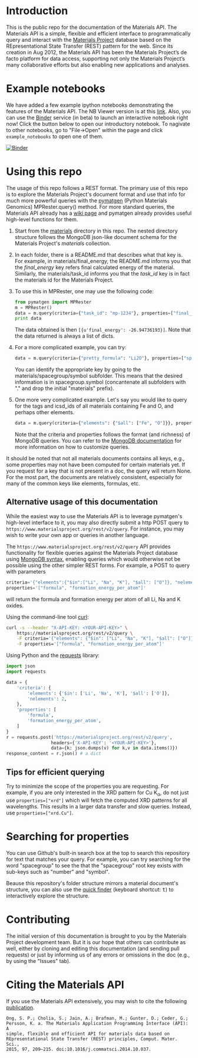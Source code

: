 # Introduction

This is the public repo for the documentation of the Materials API. The 
Materials API is a simple, flexible and efficient interface to programmatically
query and interact with the [Materials Project](https://www.materialsproject.org)
database based on the REpresentational State Transfer (REST) pattern for the
web. Since its creation in Aug 2012, the Materials API has been the Materials
Project’s de facto platform for data access, supporting not only the Materials
Project’s many collaborative efforts but also enabling new applications and
analyses.

# Example notebooks

We have added a few example ipython notebooks demonstrating the features of 
the  Materials API. The NB Viewer version is at this
[link](http://nbviewer.ipython.org/github/materialsproject/mapidoc/tree/master/example_notebooks/). Also, you can use the [Binder](http://mybinder.org/) service (in beta) to launch an interactive notebook right now! Click the button below to open our introductory notebook. To nagivate to other notebooks, go to "File->Open" within the page and click `example_notebooks` to open one of them.

[![Binder](http://mybinder.org/badge.svg)](http://mybinder.org/repo/materialsproject/mapidoc)

# Using this repo

The usage of this repo follows a REST format. The primary use of this repo is
to  explore the Materials Project's document format and use that info for much 
more powerful queries with the [pymatgen](http://www.pymatgen.org) (Python 
Materials Genomics) MPRester.query() method. For more standard queries, the 
Materials API already has a [wiki page](https://materialsproject.org/wiki/index.php/The_Materials_API)
and pymatgen already provides useful high-level functions for them.

1. Start from the [materials](https://github.com/materialsproject/mapidoc/tree/master/materials)
   directory in this repo. The nested directory structure follows the
   MongoDB json-like document schema for the Materials Project's *materials*
   collection.
2. In each folder, there is a README.md that describes what that key is. For
   example, in materials/final_energy, the README.md informs you that the 
   *final_energy* key refers final calculated energy of the material.
   Similarly, the materials/task_id informs you that the *task_id* key is in 
   fact the materials id for the Materials Project.
3. To use this in MPRester, one may use the following code:

    ```python
    from pymatgen import MPRester
    m = MPRester()
    data = m.query(criteria={"task_id": "mp-1234"}, properties=["final_energy"])
    print data
    ```

   The data obtained is then `[{u'final_energy': -26.94736193}]`. Note that the
   data returned is always a list of dicts.
4. For a more complicated example, you can try:

    ```python
    data = m.query(criteria={"pretty_formula": "Li2O"}, properties=["spacegroup.symbol"])
    ```

   You can identify the appropriate key by going to the 
   materials/spacegroup/symbol subfolder. This means that the desired
   information is in spacegroup.symbol (concantenate all subfolders with "."
   and drop the initial "materials" prefix).
5. One more very complicated example. Let's say you would like to query for the
   tags and icsd_ids of all materials containing Fe and O, and perhaps other
   elements.

    ```python
    data = m.query(criteria={"elements": {"$all": ["Fe", "O"]}}, properties=["exp.tags", "icsd_id"])
    ```
   
   Note that the criteria and properties follows the format (and richness) of
   MongoDB queries. You can refer to the
   [MongoDB documentation](http://docs.mongodb.org/manual/) for more
   information on how to customize queries.

It should be noted that not all materials documents contains all keys, e.g.,
some properties may not have been computed for certain materials yet. If you
request for a key that is not present in a doc, the query will return None. For
the most part, the documents are relatively consistent, especially for many of
the common keys like elements, formulas, etc.

## Alternative usage of this documentation

While the easiest way to use the Materials API is to leverage pymatgen's
high-level interface to it, you may also directly submit a http
POST query to `https://www.materialsproject.org/rest/v2/query`. For
instance, you may wish to write your own app or queries in another language.

The `https://www.materialsproject.org/rest/v2/query` API provides
functionality for flexible queries against the Materials Project database using [MongoDB syntax](http://docs.mongodb.org/v2.6/reference/operator/query/), enabling queries which would otherwise not
be possible using the other simpler REST forms. For example, a POST to query
with parameters

```javascript
criteria='{"elements":{"$in":["Li", "Na", "K"], "$all": ["O"]}, "nelements":2}'
properties='["formula", "formation_energy_per_atom"]'
```

will return the formula and formation energy per atom of all Li, Na and K
oxides.

Using the command-line tool [curl](http://curl.haxx.se/):
```bash
curl -s --header "X-API-KEY: <YOUR-API-KEY>" \
    https://materialsproject.org/rest/v2/query \
    -F criteria='{"elements": {"$in": ["Li", "Na", "K"], "$all": ["O"]}, "nelements": 2}' \
    -F properties='["formula", "formation_energy_per_atom"]'
```

Using Python and the [requests](http://docs.python-requests.org/en/latest/user/install/#install) library:
```python
import json
import requests

data = {
    'criteria': {
        'elements': {'$in': ['Li', 'Na', 'K'], '$all': ['O']},
        'nelements': 2,
    },
    'properties': [
        'formula',
        'formation_energy_per_atom',
    ]
}
r = requests.post('https://materialsproject.org/rest/v2/query',
                 headers={'X-API-KEY': '<YOUR-API-KEY>'},
                 data={k: json.dumps(v) for k,v in data.items()})
response_content = r.json() # a dict
```

## Tips for efficient querying

Try to minimize the scope of the properties you are requesting. For example,
if you are only interested in the XRD pattern for Cu K<sub>&#945;</sub>,
do not just use `properties=["xrd"]` which will fetch the computed XRD
patterns for all wavelengths. This results in a larger data transfer and slow
queries. Instead, use `properties=["xrd.Cu"]`.

# Searching for properties

You can use Github's built-in search box at the top to search this repository
for text that matches your query. For example, you can try searching for the
word "spacegroup" to see the that the "spacegroup" root key exists with
sub-keys such as "number" and "symbol". 

Beause this repository's folder structure mirrors a material document's
structure, you can also use the
[quick finder](https://github.com/materialsproject/mapidoc/find/master)
(keyboard shortcut: <kbd>t</kbd>) to interactively explore the structure.

# Contributing

The initial version of this documentation is brought to you by the Materials
Project development team. But it is our hope that others can contribute as well,
either by cloning and editing this documentation (and sending pull requests)
or just by informing us of any errors or omissions in the doc (e.g., by using
the "Issues" tab).

# Citing the Materials API

If you use the Materials API extensively, you may wish to cite the following 
[publication](http://dx.doi.org/10.1016/j.commatsci.2014.10.037).

    Ong, S. P.; Cholia, S.; Jain, A.; Brafman, M.; Gunter, D.; Ceder, G.; 
    Persson, K. a. The Materials Application Programming Interface (API): A 
    simple, flexible and efficient API for materials data based on
    REpresentational State Transfer (REST) principles, Comput. Mater. Sci.,
    2015, 97, 209–215. doi:10.1016/j.commatsci.2014.10.037.
